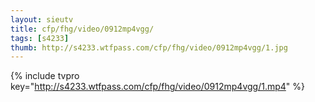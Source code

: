 ```yaml
--- 
layout: sieutv
title: cfp/fhg/video/0912mp4vgg/
tags: [s4233]
thumb: http://s4233.wtfpass.com/cfp/fhg/video/0912mp4vgg/1.jpg
---
```

{% include tvpro key="http://s4233.wtfpass.com/cfp/fhg/video/0912mp4vgg/1.mp4" %} 
